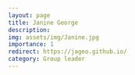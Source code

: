 ```yaml
---
layout: page
title: Janine George
description:
img: assets/img/Janine.jpg
importance: 1
redirect: https://jageo.github.io/
category: Group leader
---
```

